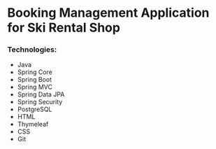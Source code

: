 # Booking Management Application for Ski Rental Shop

### Technologies: 
- Java
- Spring Core
- Spring Boot
- Spring MVC
- Spring Data JPA
- Spring Security
- PostgreSQL
- HTML
- Thymeleaf
- CSS
- Git
